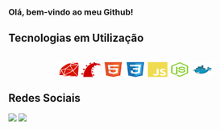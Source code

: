 ### Olá, bem-vindo ao meu Github!

## Tecnologias em Utilização 
<div style="display: inline_block; text-align: center;"><br>
 <img align="center" alt="Ruby" height="30" width="40" src="https://raw.githubusercontent.com/devicons/devicon/master/icons/ruby/ruby-plain.svg">
 <img align="center" alt="Ruby on Rails" height="30" width="40" src="https://github.com/devicons/devicon/blob/master/icons/rails/rails-plain.svg">
 <img align="center" alt="HTML" height="30" width="40" src="https://raw.githubusercontent.com/devicons/devicon/master/icons/html5/html5-original.svg">
 <img align="center" alt="CSS" height="30" width="40" src="https://raw.githubusercontent.com/devicons/devicon/master/icons/css3/css3-original.svg">
 <img align="center" alt="Javascript" height="30" width="40" src="https://raw.githubusercontent.com/devicons/devicon/master/icons/javascript/javascript-plain.svg">
 <img align="center" alt="NodeJS" height="30" width="40" src="https://raw.githubusercontent.com/devicons/devicon/master/icons/nodejs/nodejs-original.svg">
 <img align="center" alt="Docker" height="30" width="40" src="https://raw.githubusercontent.com/devicons/devicon/master/icons/docker/docker-original.svg">
</div>

## Redes Sociais
<div> 
 <a href="https://instagram.com/vinnyvieira42" target="_blank"><img src="https://img.shields.io/badge/-Instagram-%23E4405F?style=for-the-badge&logo=instagram&logoColor=white" target="_blank"></a>
 <a href = "mailto:vinnycrazzy@gmail.com"><img src="https://img.shields.io/badge/-mail-%23333?style=for-the-badge&logo=gmail&logoColor=white" target="_blank"></a>
</div>
